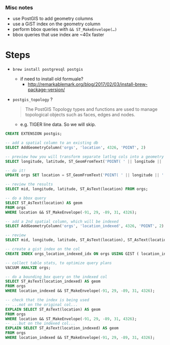 ### Misc notes

- use PostGIS to add geometry columns
- use a GiST index on the geometry column
- perform bbox queries with `&& ST_MakeEnvelope(…)`
- bbox queries that use index are ~40x faster

# Steps

- `brew install postgresql postgis`
  - if need to install old formuale?
    - http://remarkablemark.org/blog/2017/02/03/install-brew-package-version/

- `postgis_topology` ?

  > The PostGIS Topology types and functions are used to manage topological objects such as faces, edges and nodes.

  - e.g. TIGER line data. So we will skip.


```sql
CREATE EXTENSION postgis;

-- add a spatial column to an existing db
SELECT AddGeometryColumn('orgs', 'location', 4326, 'POINT', 2)

-- preview how you will transform separate latlng cols into a geometry column
SELECT longitude, latitude, ST_GeomFromText('POINT( ' || longitude || ' ' || latitude || ')') from orgs limit 10;

-- do it!
UPDATE orgs SET location = ST_GeomFromText('POINT( ' || longitude || ' ' || latitude || ')', 4326);

-- review the results
SELECT mid, longitude, latitude, ST_AsText(location) FROM orgs;

-- do a bbox query
SELECT ST_AsText(location) AS geom
FROM orgs
WHERE location && ST_MakeEnvelope(-91, 29, -89, 31, 4326);

-- add a 2nd spatial column, which will be indexed
SELECT AddGeometryColumn('orgs', 'location_indexed', 4326, 'POINT', 2)

-- review
SELECT mid, longitude, latitude, ST_AsText(location), ST_AsText(location_indexed) FROM orgs;

-- create a gist index on the col
CREATE INDEX orgs_location_indexed_idx ON orgs USING GIST ( location_indexed ); 

-- collect table stats, to optimize query plans
VACUUM ANALYZE orgs;

-- do a bounding_box query on the indexed col
SELECT ST_AsText(location_indexed) AS geom
FROM orgs
WHERE location_indexed && ST_MakeEnvelope(-91, 29, -89, 31, 4326);

-- check that the index is being used
-- ...not on the original col...
EXPLAIN SELECT ST_AsText(location) AS geom
FROM orgs
WHERE location && ST_MakeEnvelope(-91, 29, -89, 31, 4326);
-- ...but on the indexed col...
EXPLAIN SELECT ST_AsText(location_indexed) AS geom
FROM orgs
WHERE location_indexed && ST_MakeEnvelope(-91, 29, -89, 31, 4326);
```
